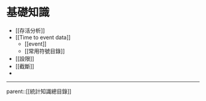 # 基礎知識
- [[存活分析]]
- [[Time to event data]]
	- [[event]]
	- [[常用符號目錄]]
- [[設限]]
- [[截斷]]
- 
- - -
parent::[[統計知識總目錄]]